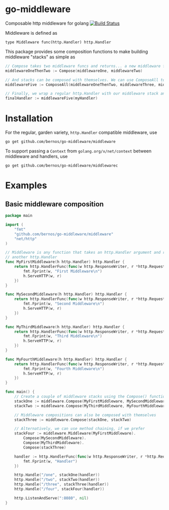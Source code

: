 # go-middleware
Composable http middleware for golang
[![Build Status](https://travis-ci.org/bernos/go-middleware.svg)](https://travis-ci.org/bernos/go-middleware)

Middleware is defined as

```golang
type Middleware func(http.Handler) http.Handler
```

This package provides some composition functions to make building middleware "stacks" as simple as

```go
// Compose takes two middleware funcs and returns... a new middleware func!
middlewareOneThenTwo := Compose(middlewareOne, middlewareTwo)

// And stacks can be composed with themselves. We can use ComposeAll to compose more than two middleware funcs
middlewareFive := ComposeAll(middlewareOneThenTwo, middlewareThree, middlewareFour)

// Finally, we wrap a regular http.Handler with our middleware stack and get back a regular http.Handler
finalHandler := middlewareFive(myHandler)
```

# Installation
For the regular, garden variety, `http.Handler` compatible middleware, use

```golang
go get github.com/bernos/go-middleware/middleware
```

To support passing a `Context` from `golang.org/x/net/context` between middleware and handlers, use

```golang
go get github.com/bernos/go-middleware/middlewarec
```

# Examples
## Basic middleware composition
```go
package main

import (
	"fmt"
	"github.com/bernos/go-middleware/middleware"
	"net/http"
)

// Middleware is any function that takes an http.Handler argument and returns
// another http.Handler
func MyFirstMiddleware(h http.Handler) http.Handler {
	return http.HandlerFunc(func(w http.ResponseWriter, r *http.Request) {
		fmt.Fprint(w, "First Middleware\n")
		h.ServeHTTP(w, r)
	})
}

func MySecondMiddleware(h http.Handler) http.Handler {
	return http.HandlerFunc(func(w http.ResponseWriter, r *http.Request) {
		fmt.Fprint(w, "Second Middleware\n")
		h.ServeHTTP(w, r)
	})
}

func MyThirdMiddleware(h http.Handler) http.Handler {
	return http.HandlerFunc(func(w http.ResponseWriter, r *http.Request) {
		fmt.Fprint(w, "Third Middleware\n")
		h.ServeHTTP(w, r)
	})
}

func MyFourthMiddleware(h http.Handler) http.Handler {
	return http.HandlerFunc(func(w http.ResponseWriter, r *http.Request) {
		fmt.Fprint(w, "Fourth Middleware\n")
		h.ServeHTTP(w, r)
	})
}

func main() {
	// Create a couple of middleware stacks using the Compose() function
	stackOne := middleware.Compose(MyFirstMiddleware, MySecondMiddleware)
	stackTwo := middleware.Compose(MyThirdMiddleware, MyFourthMiddleware)

	// Middleware compositions can also be composed with themselves
	stackThree := middleware.Compose(stackOne, stackTwo)

	// Alternatively, we can use method chaining, if we prefer
	stackFour := middleware.Middleware(MyFirstMiddleware).
		Compose(MySecondMiddleware).
		Compose(MyThirdMiddleware).
		Compose(stackThree)

	handler := http.HandlerFunc(func(w http.ResponseWriter, r *http.Request) {
		fmt.Fprint(w, "Handler")
	})

	http.Handle("/one", stackOne(handler))
	http.Handle("/two", stackTwo(handler))
	http.Handle("/three", stackThree(handler))
	http.Handle("/four", stackFour(handler))

	http.ListenAndServe(":8080", nil)
}

```

